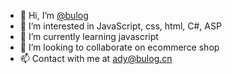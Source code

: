 - 👋 Hi, I’m [@bulog](https://bulog.cn)
- 👀 I’m interested in JavaScript, css, html, C#, ASP
- 🌱 I’m currently learning javascript
- 💞️ I’m looking to collaborate on ecommerce shop
- 📫 Contact with me at ady@bulog.cn

<!---
bulog/bulog is a ✨ special ✨ repository because its `README.md` (this file) appears on your GitHub profile.
You can click the Preview link to take a look at your changes.
--->
